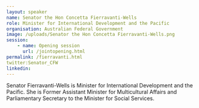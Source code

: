 ```yaml
---
layout: speaker
name: Senator the Hon Concetta Fierravanti-Wells
role: Minister for International Development and the Pacific
organisation: Australian Federal Government
image: /uploads/Senator the Hon Concetta Fierravanti-Wells.png
session:
    - name: Opening session
      url: /jointopening.html
permalink: /fierravanti.html
twitter:Senator_CFW
linkedin:
---
```

Senator Fierravanti-Wells is Minister for International Development and the Pacific. She is Former Assistant Minister for Multicultural Affairs and Parliamentary Secretary to the Minister for Social Services.